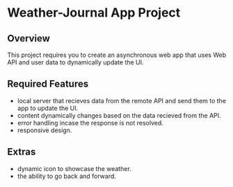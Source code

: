# Weather-Journal App Project

## Overview
This project requires you to create an asynchronous web app that uses Web API and user data to dynamically update the UI. 

## Required Features
- local server that recieves data from the remote API and send them to the app to update the UI.
- content dynamically changes based on the data recieved from the API.
- error handling incase the response is not resolved.
- responsive design.

## Extras
- dynamic icon to showcase the weather.
- the ability to go back and forward.

